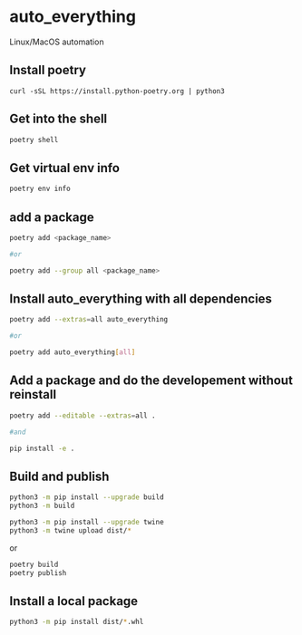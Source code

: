 # auto_everything

Linux/MacOS automation

## Install poetry

```
curl -sSL https://install.python-poetry.org | python3
```

## Get into the shell

```bash
poetry shell
```

## Get virtual env info

```bash
poetry env info
```

## add a package

```bash
poetry add <package_name>

#or

poetry add --group all <package_name>
```

## Install auto_everything with all dependencies

```bash
poetry add --extras=all auto_everything

#or

poetry add auto_everything[all]
```

## Add a package and do the developement without reinstall

```bash
poetry add --editable --extras=all .

#and

pip install -e .
```


## Build and publish

```bash
python3 -m pip install --upgrade build
python3 -m build

python3 -m pip install --upgrade twine
python3 -m twine upload dist/*
```

or

```bash
poetry build
poetry publish
```

## Install a local package

```bash
python3 -m pip install dist/*.whl
```
